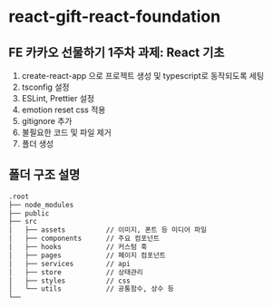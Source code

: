 # react-gift-react-foundation

## FE 카카오 선물하기 1주차 과제: React 기초

1. create-react-app 으로 프로젝트 생성 및 typescript로 동작되도록 세팅
2. tsconfig 설정
3. ESLint, Prettier 설정
4. emotion reset css 적용
5. gitignore 추가
6. 불필요한 코드 및 파일 제거
7. 폴더 생성

## 폴더 구조 설명

```bash
.root
├── node_modules
├── public
├── src
│   ├── assets          // 이미지, 폰트 등 미디어 파일
│   ├── components      // 주요 컴포넌트
│   ├── hooks           // 커스텀 훅
│   ├── pages           // 페이지 컴포넌트
│   ├── services        // api
│   ├── store           // 상태관리
│   ├── styles          // css
│   └── utils           // 공통함수, 상수 등
└──
```
